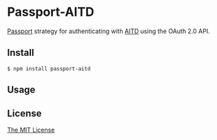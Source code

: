# Passport-AITD

[Passport](http://passportjs.org/) strategy for authenticating with [AITD](https://www.aitd.com.au)
using the OAuth 2.0 API.

## Install

    $ npm install passport-aitd

## Usage


## License

[The MIT License](http://opensource.org/licenses/MIT)
